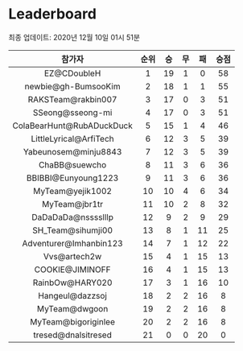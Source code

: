 # Leaderboard
최종 업데이트: 2020년 12월 10일 01시 51분




| 참가자 | 순위 | 승 | 무 | 패 | 승점 |
|:---:|:---:|:---:|:---:|:---:|:---:|
| EZ@CDoubleH | 1 | 19 | 1 | 0 | 58 |
| newbie@gh-BumsooKim | 2 | 18 | 1 | 1 | 55 |
| RAKSTeam@rakbin007 | 3 | 17 | 0 | 3 | 51 |
| SSeong@sseong-mi | 4 | 17 | 0 | 3 | 51 |
| ColaBearHunt@RubADuckDuck | 5 | 15 | 1 | 4 | 46 |
| LittleLyrical@ArfiTech | 6 | 12 | 3 | 5 | 39 |
| Yabeunosem@minju8843 | 7 | 12 | 3 | 5 | 39 |
| ChaBB@suewcho | 8 | 11 | 3 | 6 | 36 |
| BBIBBI@Eunyoung1223 | 9 | 11 | 3 | 6 | 36 |
| MyTeam@yejik1002 | 10 | 10 | 4 | 6 | 34 |
| MyTeam@jbr1tr | 11 | 10 | 2 | 8 | 32 |
| DaDaDaDa@nsssslllp | 12 | 9 | 2 | 9 | 29 |
| SH_Team@sihumji00 | 13 | 8 | 1 | 11 | 25 |
| Adventurer@Imhanbin123 | 14 | 7 | 1 | 12 | 22 |
| Vvs@artech2w | 15 | 4 | 1 | 15 | 13 |
| COOKIE@JIMINOFF | 16 | 4 | 1 | 15 | 13 |
| RainbOw@HARY020 | 17 | 3 | 1 | 16 | 10 |
| Hangeul@dazzsoj | 18 | 2 | 2 | 16 | 8 |
| MyTeam@dwgoon | 19 | 2 | 2 | 16 | 8 |
| MyTeam@bigoriginlee | 20 | 2 | 2 | 16 | 8 |
| tresed@dnalsitresed | 21 | 0 | 0 | 20 | 0 |